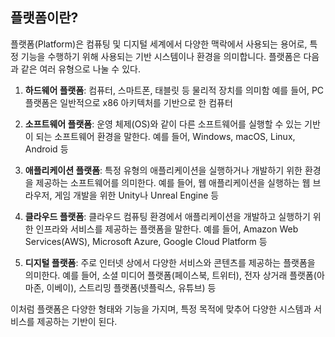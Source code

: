 플랫폼이란?
---

플랫폼(Platform)은 컴퓨팅 및 디지털 세계에서 다양한 맥락에서 사용되는 용어로, 특정 기능을 수행하기 위해 사용되는 기반 시스템이나 환경을 의미합니다. 플랫폼은 다음과 같은 여러 유형으로 나눌 수 있다.

1. **하드웨어 플랫폼**: 컴퓨터, 스마트폰, 태블릿 등 물리적 장치를 의미함 예를 들어, PC 플랫폼은 일반적으로 x86 아키텍처를 기반으로 한 컴퓨터

2. **소프트웨어 플랫폼**: 운영 체제(OS)와 같이 다른 소프트웨어를 실행할 수 있는 기반이 되는 소프트웨어 환경을 말한다. 예를 들어, Windows, macOS, Linux, Android 등

3. **애플리케이션 플랫폼**: 특정 유형의 애플리케이션을 실행하거나 개발하기 위한 환경을 제공하는 소프트웨어를 의미한다. 예를 들어, 웹 애플리케이션을 실행하는 웹 브라우저, 게임 개발을 위한 Unity나 Unreal Engine 등

4. **클라우드 플랫폼**: 클라우드 컴퓨팅 환경에서 애플리케이션을 개발하고 실행하기 위한 인프라와 서비스를 제공하는 플랫폼을 말한다. 예를 들어, Amazon Web Services(AWS), Microsoft Azure, Google Cloud Platform 등

5. **디지털 플랫폼**: 주로 인터넷 상에서 다양한 서비스와 콘텐츠를 제공하는 플랫폼을 의미한다. 예를 들어, 소셜 미디어 플랫폼(페이스북, 트위터), 전자 상거래 플랫폼(아마존, 이베이), 스트리밍 플랫폼(넷플릭스, 유튜브) 등

이처럼 플랫폼은 다양한 형태와 기능을 가지며, 특정 목적에 맞추어 다양한 시스템과 서비스를 제공하는 기반이 된다.
